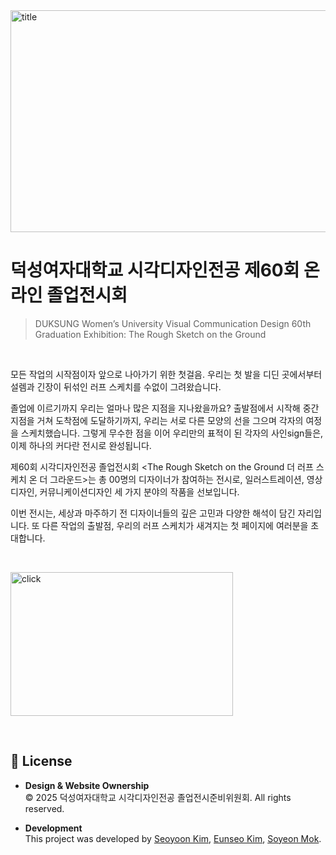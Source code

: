 <img width="1396" height="355" alt="title" src="https://github.com/user-attachments/assets/9150e806-350f-4dd9-b2c1-62f3aec00449" />

# 덕성여자대학교 시각디자인전공 제60회 온라인 졸업전시회
> DUKSUNG Women’s University Visual Communication Design 60th Graduation Exhibition: The Rough Sketch on the Ground

<br>

모든 작업의 시작점이자 앞으로 나아가기 위한 첫걸음. 
우리는 첫 발을 디딘 곳에서부터 설렘과 긴장이 뒤섞인 러프 스케치를 수없이 그려왔습니다.

졸업에 이르기까지 우리는 얼마나 많은 지점을 지나왔을까요? 
출발점에서 시작해 중간 지점을 거쳐 도착점에 도달하기까지, 
우리는 서로 다른 모양의 선을 그으며 각자의 여정을 스케치했습니다.
그렇게 무수한 점을 이어 우리만의 표적이 된 각자의 사인sign들은, 
이제 하나의 커다란 전시로 완성됩니다.

제60회 시각디자인전공 졸업전시회 
<The Rough Sketch on the Ground 더 러프 스케치 온 더 그라운드>는 
총 00명의 디자이너가 참여하는 전시로, 일러스트레이션, 영상디자인, 커뮤니케이션디자인 
세 가지 분야의 작품을 선보입니다. 

이번 전시는, 세상과 마주하기 전 디자이너들의 깊은 고민과 다양한 해석이 담긴 자리입니다. 
또 다른 작업의 출발점, 우리의 러프 스케치가 새겨지는 첫 페이지에 여러분을 초대합니다.

<br>

[<img width="356" height="230" alt="click" src="https://github.com/user-attachments/assets/92608276-558f-4fa7-a91f-0bc6e050774f" />](https://도메인추가해야함)

<br>

## 📄 License

- **Design & Website Ownership**  
  © 2025 덕성여자대학교 시각디자인전공 졸업전시준비위원회. All rights reserved.  

- **Development**  
  This project was developed by [Seoyoon Kim](https://github.com/pookey1104), [Eunseo Kim](https://github.com/7beunseo), [Soyeon Mok](https://github.com/mogg22).  
